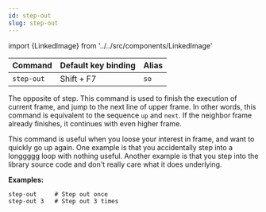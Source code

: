 ```yaml
---
id: step-out
slug: step-out
---
```


import {LinkedImage} from '../../src/components/LinkedImage'

| Command | Default key binding | Alias |
| ------- | ------------------- | ----- |
| `step-out` | Shift + F7 | `so` |

The opposite of step. This command is used to finish the execution of current frame, and jump to the next line of upper frame. In other words, this command is equivalent to the sequence `up` and `next`. If the neighbor frame already finishes, it continues with even higher frame.

This command is useful when you loose your interest in frame, and want to quickly go up again. One example is that you accidentally step into a longgggg loop with nothing useful. Another example is that you step into the library source code and don't really care what it does underlying.

**Examples:**

```
step-out     # Step out once
step-out 3   # Step out 3 times
```


<LinkedImage link="/img/commands/step-out.gif" alt="Step out example"/>

